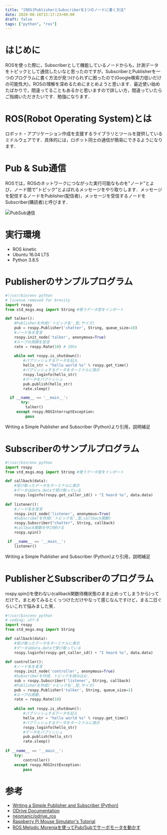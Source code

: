 ```yaml
---
title: "[ROS]PublisherとSubscriberを1つのノードに書く方法"
date: 2020-08-16T15:17:23+09:00
draft: false
tags: ["python", "ros"] 
---
```


# はじめに
ROSを使った際に，Subscriberとして機能しているノードからも，計測データをトピックとして通信したいなと思ったのですが，SubscriberとPublisherを一つのプログラムに書く方法が見つけられずに困ったので(Google検索力低いだけの可能性大)，ROSの理解を深めるためにまとめようと思います．最近使い始めたばかりで，間違ってることもあるかと思いますので詳しい方，間違っていたらご指摘いただきたいです．勉強になります．

# ROS(Robot Operating System)とは
ロボット・アプリケーション作成を支援するライブラリとツールを提供しているミドルウェアです．具体的には，ロボット同士の通信が簡易にできるようになります．

# Pub & Sub通信
ROSでは，ROSのネットワークにつながった実行可能なものを"ノード"とよび，ノード間で"トピック"とよばれるメッセージをやり取りします．メッセージを配信するノードをPublisher(配信者)，メッセージを受信するノードをSubscriber(購読者)と呼びます．

![PubSub通信](.././fig1.png)

# 実行環境
- ROS kinetic
- Ubuntu 16.04 LTS
- Python 3.8.5

# Publisherのサンプルプログラム

```python:talker.py
#!/usr/bin/env python
# license removed for brevity
import rospy
from std_msgs.msg import String #使うデータ型をインポート

def talker():
    #Publisherを作成('トピック名',型,サイズ)
    pub = rospy.Publisher('chatter', String, queue_size=10)
    #ノード名を宣言
    rospy.init_node('talker', anonymous=True)
    #ループの周期を宣言
    rate = rospy.Rate(10) # 10hz
    
    while not rospy.is_shutdown():
        #パブリッシュするデータを記入
        hello_str = "hello world %s" % rospy.get_time()
        #パブリッシュするデータをターミナルに表示
        rospy.loginfo(hello_str)
        #データをパブリッシュ
        pub.publish(hello_str)
        rate.sleep()

  if __name__ == '__main__':
       try:
         talker()
     except rospy.ROSInterruptException:
         pass
```
Writing a Simple Publisher and Subscriber (Python)より引用，説明補足

# Subscriberのサンプルプログラム
```python:listener.py
#!/usr/bin/env python
import rospy
from std_msgs.msg import String #使うデータ型をインポート

def callback(data):
    #受け取ったデータをターミナルに表示
    #データはdata.dataで受け取っている
    rospy.loginfo(rospy.get_caller_id() + "I heard %s", data.data)
     
def listener():
    #ノード名を宣言
    rospy.init_node('listener', anonymous=True)
    #Subscriberを作成('トピック名',型,callback関数)
    rospy.Subscriber("chatter", String, callback)
    #callback関数を呼び続ける
    rospy.spin()

 if __name__ == '__main__':
    listener()
```
Writing a Simple Publisher and Subscriber (Python)より引用，説明補足

# PublisherとSubscriberのプログラム
rospy.spin()を使わない(callback関数待機状態のまま止めってしまうから)ってだけで，まとめてみるとくっつけただけやなって感じなんですけど，まる二日ぐらいこれで悩みました笑．

```python:controller.py
#!/usr/bin/env python
# coding: utf-8
import rospy
from std_msgs.msg import String

def callback(data):
    #受け取ったデータをターミナルに表示
    #データはdata.dataで受け取っている
    rospy.loginfo(rospy.get_caller_id() + "I heard %s", data.data)
      
def controller():
    #ノード名を宣言
    rospy.init_node('controller', anonymous=True)
    #Subscriberを作成．トピックを読み込む．
    sub = rospy.Subscriber('listener', String, callback)
    #Publisherを作成('トピック名',型,サイズ)
    pub = rospy.Publisher('talker', String, queue_size=1)
    #ループの周期．
    rate = rospy.Rate(10)
    
    while not rospy.is_shutdown():
        #パブリッシュするデータを記入
        hello_str = "hello world %s" % rospy.get_time()
        #パブリッシュするデータをターミナルに表示
        rospy.loginfo(hello_str)
        #データをパブリッシュ
        pub.publish(hello_str)
        rate.sleep()
    
if __name__ == '__main__':
    try:
        controller()
    except rospy.ROSInitException:
        pass
```
# 参考
- [Writing a Simple Publisher and Subscriber (Python)](http://wiki.ros.org/ROS/Tutorials/WritingPublisherSubscriber%28python%29)
- [ODrive Documentation](https://docs.odriverobotics.com/)
- [neomanic/odrive_ros](https://github.com/neomanic/odrive_ros)
- [Raspberry Pi Mouse Simulator's Tutorial](https://raspimouse-sim-tutorial.gitbook.io/project/)
- [ROS Melodic Moreniaを使ってPub/Subでサーボモータを動かす](https://tkrel.com/9301)
